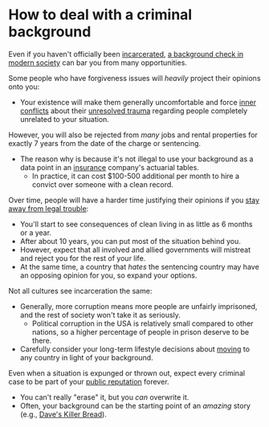 
# How to deal with a criminal background

Even if you haven't officially been [incarcerated](hardship-incarceration.md), [a background check in modern society](people-image-modern.md) can bar you from many opportunities.

Some people who have forgiveness issues will *heavily* project their opinions onto you:

- Your existence will make them generally uncomfortable and force [inner conflicts](people-conflicts-inner.md) about their [unresolved trauma](hardship-ptsd.md) regarding people completely unrelated to your situation.

However, you will also be rejected from *many* jobs and rental properties for exactly 7 years from the date of the charge or sentencing.

- The reason why is because it's not illegal to use your background as a data point in an [insurance](money-insurance.md) company's actuarial tables.
  - In practice, it can cost $100-500 additional per month to hire a convict over someone with a clean record.

Over time, people will have a harder time justifying their opinions if you [stay away from legal trouble](legal-safety.md):

- You'll start to see consequences of clean living in as little as 6 months or a year.
- After about 10 years, you can put most of the situation behind you.
- However, expect that all involved and allied governments will mistreat and reject you for the rest of your life.
- At the same time, a country that *hates* the sentencing country may have an opposing opinion for you, so expand your options.

Not all cultures see incarceration the same:

- Generally, more corruption means more people are unfairly imprisoned, and the rest of society won't take it as seriously.
  - Political corruption in the USA is relatively small compared to other nations, so a higher percentage of people in prison deserve to be there.
- Carefully consider your long-term lifestyle decisions about [moving](home-moving.md) to any country in light of your background.

Even when a situation is expunged or thrown out, expect every criminal case to be part of your [public reputation](people-image-modern.md) forever.

- You can't really "erase" it, but you *can* overwrite it.
- Often, your background can be the starting point of an *amazing* story (e.g., [Dave's Killer Bread](https://daveskillerbread.com)).
